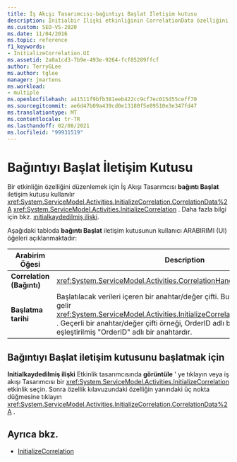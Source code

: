 ```yaml
---
title: İş Akışı Tasarımcısı-bağıntıyı Başlat Iletişim kutusu
description: Initialbir Ilişki etkinliğinin CorrelationData özelliğini düzenlemek için İş Akışı Tasarımcısı bağıntıyı Başlat iletişim kutusunu nasıl kullanabileceğinizi öğrenin.
ms.custom: SEO-VS-2020
ms.date: 11/04/2016
ms.topic: reference
f1_keywords:
- InitializeCorrelation.UI
ms.assetid: 2a0a1cd3-7b9e-493e-9264-fcf85289ffcf
author: TerryGLee
ms.author: tglee
manager: jmartens
ms.workload:
- multiple
ms.openlocfilehash: a41511f9bfb381eeb422cc9cf7ec015d55ceff70
ms.sourcegitcommit: ae6d47b09a439cd0e13180f5e89510e3e347fd47
ms.translationtype: MT
ms.contentlocale: tr-TR
ms.lasthandoff: 02/08/2021
ms.locfileid: "99931519"
---
```

# <a name="initialize-correlation-dialog-box"></a>Bağıntıyı Başlat İletişim Kutusu

Bir etkinliğin özelliğini düzenlemek için İş Akışı Tasarımcısı **bağıntı Başlat** iletişim kutusu kullanılır <xref:System.ServiceModel.Activities.InitializeCorrelation.CorrelationData%2A> <xref:System.ServiceModel.Activities.InitializeCorrelation> . Daha fazla bilgi için bkz. [ınitialkaydedilmiş ilişki](../workflow-designer/initializecorrelation-activity-designer.md).

Aşağıdaki tabloda **bağıntı Başlat** iletişim kutusunun kullanıcı ARABIRIMI (UI) öğeleri açıklanmaktadır:

|Arabirim Öğesi|Description|
|-|-----------------|
|**Correlation (Bağıntı)** |<xref:System.ServiceModel.Activities.CorrelationHandle>Başlatılacak bağıntı.|
|**Başlatma tarihi**|Başlatılacak verileri içeren bir anahtar/değer çifti. Bu değer özelliğine karşılık gelir <xref:System.ServiceModel.Activities.InitializeCorrelation.CorrelationData%2A> . Geçerli bir anahtar/değer çifti örneği, OrderID adlı bir değişkenle eşleştirilmiş "OrderID" adlı bir anahtardır.|

## <a name="to-launch-the-initialize-correlation-dialog-box"></a>Bağıntıyı Başlat iletişim kutusunu başlatmak için

**Initialkaydedilmiş ilişki** Etkinlik tasarımcısında **görüntüle** ' ye tıklayın veya iş akışı Tasarımcısı bir <xref:System.ServiceModel.Activities.InitializeCorrelation> etkinlik seçin. Sonra özellik kılavuzundaki özelliğin yanındaki üç nokta düğmesine tıklayın <xref:System.ServiceModel.Activities.InitializeCorrelation.CorrelationData%2A> .

## <a name="see-also"></a>Ayrıca bkz.

- [InitializeCorrelation](../workflow-designer/initializecorrelation-activity-designer.md)
